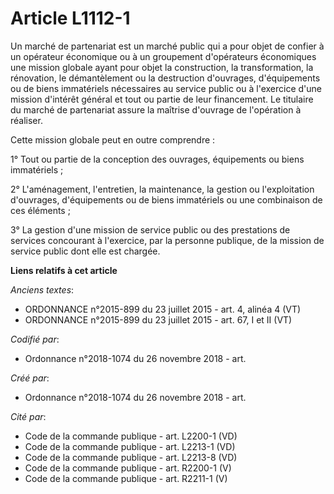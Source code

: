 # Article L1112-1

Un marché de partenariat est un marché public qui a pour objet de confier à un opérateur économique ou à un groupement
d'opérateurs économiques une mission globale ayant pour objet la construction, la transformation, la rénovation, le
démantèlement ou la destruction d'ouvrages, d'équipements ou de biens immatériels nécessaires au service public ou à
l'exercice d'une mission d'intérêt général et tout ou partie de leur financement. Le titulaire du marché de partenariat
assure la maîtrise d'ouvrage de l'opération à réaliser.

Cette mission globale peut en outre comprendre :

1° Tout ou partie de la conception des ouvrages, équipements ou biens immatériels ;

2° L'aménagement, l'entretien, la maintenance, la gestion ou l'exploitation d'ouvrages, d'équipements ou de biens immatériels
ou une combinaison de ces éléments ;

3° La gestion d'une mission de service public ou des prestations de services concourant à l'exercice, par la personne
publique, de la mission de service public dont elle est chargée.

**Liens relatifs à cet article**

_Anciens textes_:

  - ORDONNANCE n°2015-899 du 23 juillet 2015 - art. 4, alinéa 4 (VT)
  - ORDONNANCE n°2015-899 du 23 juillet 2015 - art. 67, I et II (VT)

_Codifié par_:

  - Ordonnance n°2018-1074 du 26 novembre 2018 - art.

_Créé par_:

  - Ordonnance n°2018-1074 du 26 novembre 2018 - art.

_Cité par_:

  - Code de la commande publique - art. L2200-1 (VD)
  - Code de la commande publique - art. L2213-1 (VD)
  - Code de la commande publique - art. L2213-8 (VD)
  - Code de la commande publique - art. R2200-1 (V)
  - Code de la commande publique - art. R2211-1 (V)
